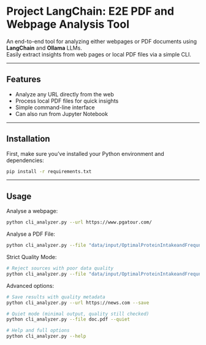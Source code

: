 # Project LangChain: E2E PDF and Webpage Analysis Tool

An end-to-end tool for analyzing either webpages or PDF documents using **LangChain** and **Ollama** LLMs.  
Easily extract insights from web pages or local PDF files via a simple CLI.

---

## Features

- Analyze any URL directly from the web  
- Process local PDF files for quick insights  
- Simple command-line interface
- Can also run from Jupyter Notebook

---

## Installation

First, make sure you’ve installed your Python environment and dependencies:

```bash
pip install -r requirements.txt
```

---

## Usage

Analyse a webpage:
```bash
python cli_analyzer.py --url https://www.pgatour.com/
```
Analyse a PDF File:
```bash
python cli_analyzer.py --file "data/input/OptimalProteinIntakeandFrequncy.pdf"

```

Strict Quality Mode:
```bash
# Reject sources with poor data quality
python cli_analyzer.py --file "data/input/OptimalProteinIntakeandFrequncy.pdf" --strict-quality

```

Advanced options:
```bash
# Save results with quality metadata
python cli_analyzer.py --url https://news.com --save

# Quiet mode (minimal output, quality still checked)
python cli_analyzer.py --file doc.pdf --quiet

# Help and full options
python cli_analyzer.py --help

```
